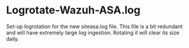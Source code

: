 # Logrotate-Wazuh-ASA.log
Set-up logrotation for the new siteasa.log file. This file is a bit redundant and will have extremely large log ingestion. Rotating it will clear its size daily.
